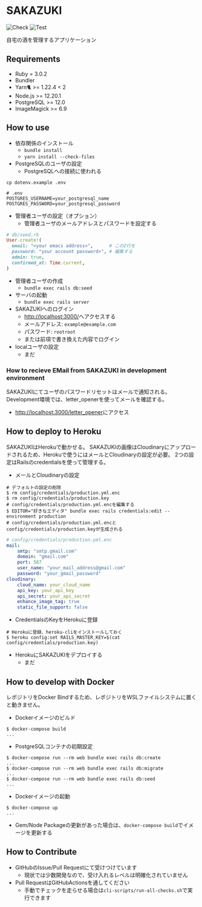 # SAKAZUKI

![Check](https://github.com/momocus/sakazuki/workflows/Check/badge.svg)
![Test](https://github.com/momocus/sakazuki/workflows/Test/badge.svg)

自宅の酒を管理するアプリケーション

## Requirements

- Ruby = 3.0.2
- Bundler
- Yarn🐈 >= 1.22.4 < 2
- Node.js >= 12.20.1
- PostgreSQL >= 12.0
- ImageMagick >= 6.9

## How to use

- 依存関係のインストール
  - `bundle install`
  - `yarn install --check-files`
- PostgreSQLのユーザの設定
  - PostgreSQLへの接続に使われる

```console
cp dotenv.example .env
```

```shell
# .env
POSTGRES_USERNAME=your_postgresql_name
POSTGRES_PASSWORD=your_postgresql_password
```

- 管理者ユーザの設定（オプション）
  - 管理者ユーザのメールアドレスとパスワードを設定する

```ruby
# db/seed.rb
User.create!(
  email: "<your emacs address>",      # この2行を
  password: "your account password>", # 編集する
  admin: true,
  confirmed_at: Time.current,
)
```

- 管理者ユーザの作成
  - `bundle exec rails db:seed`
- サーバの起動
  - `bundle exec rails server`
- SAKAZUKIへのログイン
  - <http://localhost:3000/>へアクセスする
  - メールアドレス: `example@example.com`
  - パスワード: `rootroot`
  - または前項で書き換えた内容でログイン
- localユーザの設定
  - まだ

### How to recieve EMail from SAKAZUKI in development environment

SAKAZUKIにてユーザのパスワードリセットはメールで通知される。
Development環境では、letter_openerを使ってメールを確認する。

- <http://localhost:3000/letter_opener>にアクセス

## How to deploy to Heroku

SAKAZUKIはHerokuで動かせる。
SAKAZUKIの画像はCloudinaryにアップロードされるため、Herokuで使うにはメールとCloudinaryの設定が必要。
2つの設定はRailsのcredentialsを使って管理する。

- メールとCloudinaryの設定

```console
# デフォルトの設定の削除
$ rm config/credentials/production.yml.enc
$ rm config/credentials/production.key
# config/credentials/production.yml.encを編集する
$ EDITOR="好きなエディタ" bundle exec rails credentials:edit --environment production
# config/credentials/production.yml.encとconfig/credentials/production.keyが生成される
```

```yaml
# config/credentials/production.yml.enc
mail:
    smtp: "smtp.gmail.com"
    domain: "gmail.com"
    port: 587
    user_name: "your_mail_address@gmail.com"
    password: "your_gmail_password"
cloudinary:
    cloud_name: your_cloud_name
    api_key: your_api_key
    api_secret: your_api_secret
    enhance_image_tag: true
    static_file_support: false
```

- CredentialsのKeyをHerokuに登録

```console
# Herokuに登録、heroku-cliをインストールしておく
$ heroku config:set RAILS_MASTER_KEY=$(cat config/credentials/production.key)
```

- HerokuにSAKAZUKIをデプロイする
  - まだ

## How to develop with Docker

レポジトリをDocker Bindするため、レポジトリをWSLファイルシステムに置くと動きません。

- Dockerイメージのビルド

```console
$ docker-compose build
...
```

- PostgreSQLコンテナの初期設定

```console
$ docker-compose run --rm web bundle exec rails db:create
...
$ docker-compose run --rm web bundle exec rails db:migrate
...
$ docker-compose run --rm web bundle exec rails db:seed
...
```

- Dockerイメージの起動

```console
$ docker-compose up
...
```

- Gem/Node Packageの更新があった場合は、`docker-compose build`でイメージを更新する

## How to Contribute

- GitHubのIssue/Pull Requestにて受けつけています
  - 現状では少数開発なので、受け入れるレベルは明確化されていません
- Pull RequestはGitHubActionsを通してください
  - 手動でチェックを走らせる場合は`cli-scripts/run-all-checks.sh`で実行できます
